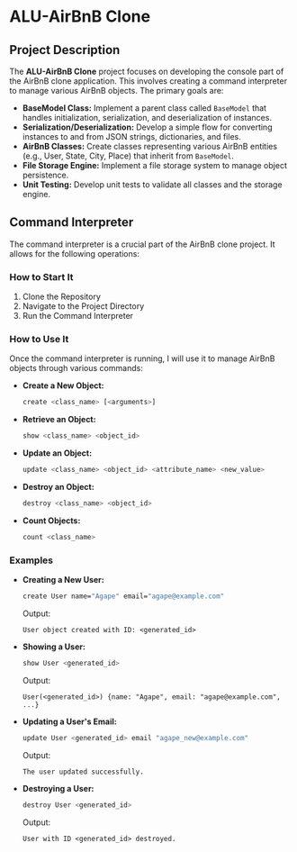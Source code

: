 # ALU-AirBnB Clone

## Project Description

The **ALU-AirBnB Clone** project focuses on developing the console part of the AirBnB clone application. This involves creating a command interpreter to manage various AirBnB objects. The primary goals are:

- **BaseModel Class:** Implement a parent class called `BaseModel` that handles initialization, serialization, and deserialization of instances.
- **Serialization/Deserialization:** Develop a simple flow for converting instances to and from JSON strings, dictionaries, and files.
- **AirBnB Classes:** Create classes representing various AirBnB entities (e.g., User, State, City, Place) that inherit from `BaseModel`.
- **File Storage Engine:** Implement a file storage system to manage object persistence.
- **Unit Testing:** Develop unit tests to validate all classes and the storage engine.

## Command Interpreter

The command interpreter is a crucial part of the AirBnB clone project. It allows for the following operations:

### How to Start It

1. Clone the Repository
2. Navigate to the Project Directory
3. Run the Command Interpreter
### How to Use It

Once the command interpreter is running, I will use it to manage AirBnB objects through various commands:

- **Create a New Object:**
  ```bash
  create <class_name> [<arguments>]
  ```
- **Retrieve an Object:**
  ```bash
  show <class_name> <object_id>
  ```
- **Update an Object:**
  ```bash
  update <class_name> <object_id> <attribute_name> <new_value>
  ```
- **Destroy an Object:**
  ```bash
  destroy <class_name> <object_id>
  ```

- **Count Objects:**
  ```bash
  count <class_name>
  ```

### Examples

- **Creating a New User:**
  ```bash
  create User name="Agape" email="agape@example.com"
  ```
  Output:
  ```
  User object created with ID: <generated_id>
  ```

- **Showing a User:**
  ```bash
  show User <generated_id>
  ```
  Output:
  ```
  User(<generated_id>) {name: "Agape", email: "agape@example.com", ...}
  ```

- **Updating a User's Email:**
  ```bash
  update User <generated_id> email "agape_new@example.com"
  ```
  Output:
  ```
  The user updated successfully.
  ```

- **Destroying a User:**
  ```bash
  destroy User <generated_id>
  ```
  Output:
  ```
  User with ID <generated_id> destroyed.
  ```
